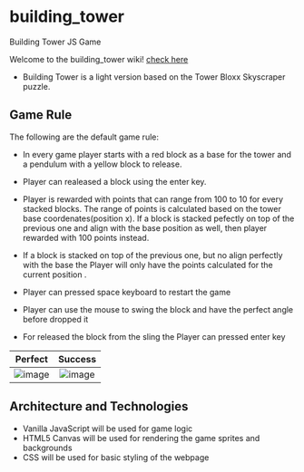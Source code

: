 # building_tower
Building Tower JS Game

Welcome to the building_tower wiki! [check here](https://yenisbel.github.io/building_tower/)
* Building Tower is  a light version based on the Tower Bloxx Skyscraper puzzle.

## Game Rule
The following are the default game rule:

* In every game player starts with a red block as a base for the tower and a pendulum with a yellow block to release.

* Player can realeased a block using the enter key.

* Player is rewarded with points that can range from 100 to 10 for every stacked blocks. The range of points is calculated based on the tower base coordenates(position x). If a block is stacked pefectly on top of the previous one and align with the base position as well, then player rewarded with 100 points instead. 

* If a block is stacked on top of the previous one, but no align perfectly with the base the Player will only have the points calculated for the current position . 

* Player can pressed space keyboard to restart the game

* Player can use the mouse to swing the block and have the perfect angle before dropped it

* For released the block from the sling the Player can pressed enter key

| Perfect  |      Success  | 
|----------|:-------------:|
|![image](https://user-images.githubusercontent.com/7420659/76723834-94309080-6740-11ea-8c50-3574b3843655.png) |  ![image](https://user-images.githubusercontent.com/7420659/76723942-043f1680-6741-11ea-8568-2c7a84c95839.png)|




## Architecture and Technologies
* Vanilla JavaScript will be used for game logic
* HTML5 Canvas will be used for rendering the game sprites and backgrounds
* CSS will be used for basic styling of the webpage

